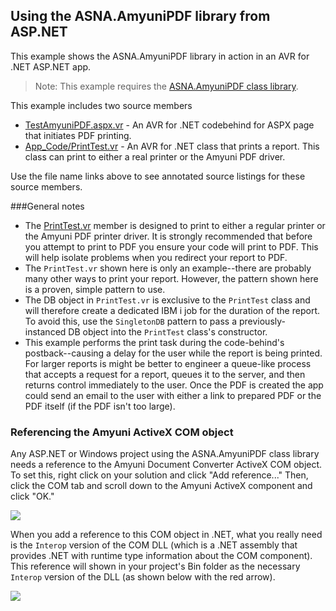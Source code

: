 ## Using the ASNA.AmyuniPDF library from ASP.NET

This example shows the ASNA.AmyuniPDF library in action in an AVR for .NET ASP.NET app.

>Note: This example requires the [ASNA.AmyuniPDF class library](https://github.com/ASNA/ASNA.AmyuniPDF/tree/master).

This example includes two source members

*	[TestAmyuniPDF.aspx.vr](http://asna.github.io/AVR-ASP.NET-Amyuni-AnnotatedCode/code/TestAmyuniDriver/TestAmyuniPDF.aspx.html) - An AVR for .NET codebehind for ASPX page that initiates PDF printing.
*	[App_Code/PrintTest.vr](http://asna.github.io/AVR-ASP.NET-Amyuni-AnnotatedCode/code/TestAmyuniDriver/app_code/PrintTest.html) - An AVR for .NET class that prints a report. This class can print to either a real printer or the Amyuni PDF driver. 
	 
Use the file name links above to see annotated source listings for these source members.

###General notes

* The [PrintTest.vr](http://asna.github.io/AVR-ASP.NET-Amyuni-AnnotatedCode/code/TestAmyuniDriver/app_code/PrintTest.html) member is designed to print to either a regular printer or the Amyuni PDF printer driver. It is strongly recommended that before you attempt to print to PDF you ensure your code will print to PDF. This will help isolate problems when you redirect your report to PDF.
* The `PrintTest.vr` shown here is only an example--there are probably many other ways to print your report. However, the pattern shown here is a proven, simple pattern to use. 
* The DB object in `PrintTest.vr` is exclusive to the `PrintTest` class and will therefore create a dedicated IBM i job for the duration of the report. To avoid this, use the `SingletonDB` pattern to pass a previously-instanced DB object into the `PrintTest` class's constructor.
* This example performs the print task during the code-behind's postback--causing a delay for the user while the report is being printed. For larger reports is might be better to engineer a queue-like process that accepts a request for a report, queues it to the server, and then returns control immediately to the user. Once the PDF is created the app could send an email to the user with either a link to prepared PDF or the PDF itself (if the PDF isn't too large).
    
### Referencing the Amyuni ActiveX COM object

Any ASP.NET or Windows project using the ASNA.AmyuniPDF class library needs a reference to the Amyuni Document Converter ActiveX COM object. To set this, right click on your solution and click "Add reference..." Then, click the COM tab and scroll down to the Amyuni ActiveX component and click "OK." 

![](https://asna.com/filebin/marketing//article-figures/SetAmyuniReference.png?x=1449611644571)

When you add a reference to this COM object in .NET, what you really need is the `Interop` version of the COM DLL (which is a .NET assembly that provides .NET with runtime type information about the COM component). This reference will shown in your project's Bin folder as the necessary `Interop` version of the DLL (as shown below with the red arrow).

![](https://asna.com/filebin/marketing//article-figures/interop.png?x=14496116456)
 